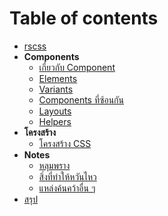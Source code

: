 # Table of contents

- [rscss](../README.md)
- **Components**
  - [เกี่ยวกับ Component](components.md)
  - [Elements](elements.md)
  - [Variants](variants.md)
  - [Components ที่ซ้อนกัน](nested-components.md)
  - [Layouts](layouts.md)
  - [Helpers](helpers.md)
- **โครงสร้าง**
  - [โครงสร้าง CSS](css-structure.md)
- **Notes**
  - [หลุมพราง](pitfalls.md)
  - [สิ่งที่ทำให้หวันไหว](apprehensions.md)
  - [แหล่งค้นคว้าอื่น ๆ](other-resources.md)
- [สรุป](summary.md)

